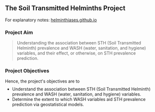 <br>

## The Soil Transmitted Helminths Project

<p style="margin-top: 5px; margin-bottom: 5px">For explanatory notes: <a href="https://helminthiases.github.io/">helminthiases.github.io</a></p>

### Project Aim

> Understanding the association between STH (Soil Transmitted Helminth) prevalence and WASH (water, sanitation, and hygiene) variables, 
> and their effect, or otherwise, on STH prevalence prediction.


### Project Objectives
<p style="margin-top: 5px; margin-bottom: -5px">
Hence, the project's objectives are to</p>

* Understand the association between STH (Soil Transmitted Helminth) prevalence and WASH (water, sanitation, and hygiene) variables.
* Determine the extent to which WASH variables aid STH prevalence prediction via geostatistical models.



<br>
<br>

<!--

**Here are some ideas to get you started:**

👋 Hello
🙋‍♀️ A short introduction - what is your organization all about?
🌈 Contribution guidelines - how can the community get involved?
👩‍💻 Useful resources - where can the community find your docs? Is there anything else the community should know?
🍿 Fun facts - what does your team eat for breakfast?
🧙 Remember, you can do mighty things with the power of [Markdown](https://docs.github.com/github/writing-on-github/getting-started-with-writing-and-formatting-on-github/basic-writing-and-formatting-syntax)
-->
